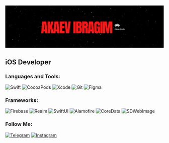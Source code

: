 ![Header](https://github.com/sageibra/sageibra/blob/main/head.png)

## iOS Developer

### Languages and Tools:

![Swift](https://img.shields.io/badge/-Swift-090909?style=for-the-badge&logo=swift&logoColor=E9D54D)
![CocoaPods](https://img.shields.io/badge/-CocoaPods-090909?style=for-the-badge&logo=cocoapods&logoColor=00648B)
![Xcode](https://img.shields.io/badge/-Xcode-090909?style=for-the-badge&logo=xcode&logoColor=F88C00)
![Git](https://img.shields.io/badge/-Git-090909?style=for-the-badge&logo=git&logoColor=F88C00)
![Figma](https://img.shields.io/badge/-Figma-090909?style=for-the-badge&logo=figma&logoColor=6296CC)

### Frameworks:
![Firebase](https://img.shields.io/badge/-Firebase-090909?style=for-the-badge&logo=firebase&logoColor=F8C52C)
![Realm](https://img.shields.io/badge/-Realm-090909?style=for-the-badge&logo=realm&logoColor=00648B)
![SwiftUI](https://img.shields.io/badge/-SwiftUI-090909?style=for-the-badge&logo=swiftui&logoColor=E5D3FF)
![Alamofire](https://img.shields.io/badge/-Alamofire-090909?style=for-the-badge&logo=alamofire&logoColor=00648B)
![CoreData](https://img.shields.io/badge/-CoreData-090909?style=for-the-badge&logo=coredata&logoColor=00648B)
![SDWebImage](https://img.shields.io/badge/-SDWebImage-090909?style=for-the-badge&logo=sdwebimage&logoColor=00648B)

### Follow Me:
[![Telegram](https://img.shields.io/badge/-Telegram-090909?style=for-the-badge&logo=telegram&logoColor=27A0D9)](https://t.me/sageibra)
[![Instagram](https://img.shields.io/badge/-Instagram-090909?style=for-the-badge&logo=instagram&logoColor=B4068E)](https://www.instagram.com/sageibra_)
